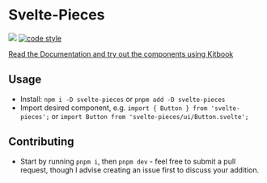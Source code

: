 # Svelte-Pieces

<a href="https://www.npmjs.com/package/svelte-pieces"><img src="https://img.shields.io/npm/v/svelte-pieces?color=729B1B&label="></a>
[![code style](https://antfu.me/badge-code-style.svg)](https://github.com/antfu/eslint-config)

[Read the Documentation and try out the components using Kitbook](https://svelte-pieces.vercel.app/) 

## Usage

- Install: `npm i -D svelte-pieces` or `pnpm add -D svelte-pieces`
- Import desired component, e.g. `import { Button } from 'svelte-pieces';` or `import Button from 'svelte-pieces/ui/Button.svelte';`

## Contributing

- Start by running `pnpm i`, then `pnpm dev` - feel free to submit a pull request, though I advise creating an issue first to discuss your addition.
